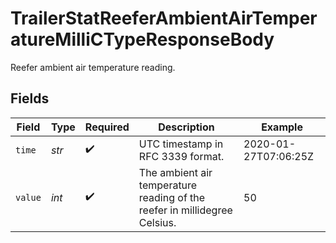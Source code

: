 # TrailerStatReeferAmbientAirTemperatureMilliCTypeResponseBody

Reefer ambient air temperature reading.


## Fields

| Field                                                                     | Type                                                                      | Required                                                                  | Description                                                               | Example                                                                   |
| ------------------------------------------------------------------------- | ------------------------------------------------------------------------- | ------------------------------------------------------------------------- | ------------------------------------------------------------------------- | ------------------------------------------------------------------------- |
| `time`                                                                    | *str*                                                                     | :heavy_check_mark:                                                        | UTC timestamp in RFC 3339 format.                                         | 2020-01-27T07:06:25Z                                                      |
| `value`                                                                   | *int*                                                                     | :heavy_check_mark:                                                        | The ambient air temperature reading of the reefer in millidegree Celsius. | 50                                                                        |